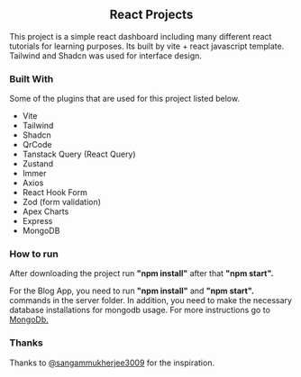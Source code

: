  <h2 align="center">React Projects</h2>

This project is a simple react dashboard including many different react tutorials for learning purposes. Its built by vite + react javascript template. Tailwind and Shadcn was used for interface design.

### Built With

Some of the plugins that are used for this project listed below.

<ul>
    <li>Vite</li>
    <li>Tailwind</li>
    <li>Shadcn</li>
    <li>QrCode</li>
    <li>Tanstack Query (React Query)</li>
    <li>Zustand</li>
    <li>Immer</li>
    <li>Axios</li>
    <li>React Hook Form</li>
    <li>Zod (form validation)</li>
    <li>Apex Charts</li>
    <li>Express</li>
    <li>MongoDB</li>
</ul>

### How to run

After downloading the project run **"npm install"** after that **"npm start".**

For the Blog App, you need to run **"npm install"** and **"npm start".** commands in the server folder. In addition, you need to make the necessary database installations for mongodb usage. For more instructions go to <a href='https://www.mongodb.com/'>MongoDb.</a>

### Thanks

Thanks to <a href='https://www.youtube.com/channel/UCuWZvXIeoDzZKCzpTuC5krQ/'>@sangammukherjee3009</a> for the inspiration.
